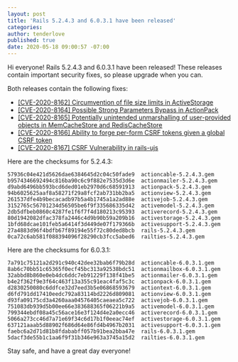 ```yaml
---
layout: post
title: 'Rails 5.2.4.3 and 6.0.3.1 have been released'
categories:
author: tenderlove
published: true
date: 2020-05-18 09:00:57 -07:00
---
```

Hi everyone!  Rails 5.2.4.3 and 6.0.3.1 have been released!  These releases
contain important security fixes, so please upgrade when you can.

Both releases contain the following fixes:

* [[CVE-2020-8162] Circumvention of file size limits in ActiveStorage](https://groups.google.com/forum/#!topic/rubyonrails-security/PjU3946mreQ)
* [[CVE-2020-8164] Possible Strong Parameters Bypass in ActionPack](https://groups.google.com/forum/#!topic/rubyonrails-security/f6ioe4sdpbY)
* [[CVE-2020-8165] Potentially unintended unmarshalling of user-provided objects in MemCacheStore and RedisCacheStore](https://groups.google.com/forum/#!topic/rubyonrails-security/bv6fW4S0Y1c)
* [[CVE-2020-8166] Ability to forge per-form CSRF tokens given a global CSRF token](https://groups.google.com/forum/#!topic/rubyonrails-security/NOjKiGeXUgw)
* [[CVE-2020-8167] CSRF Vulnerability in rails-ujs](https://groups.google.com/forum/#!topic/rubyonrails-security/x9DixQDG9a0)

Here are the checksums for 5.2.4.3:

```
57936c04e421d5626dae6384645d2c04c50fade9  actioncable-5.2.4.3.gem
b9574346692494c816ba90c6c9f882e7535d3d6e  actionmailer-5.2.4.3.gem
d9abd6496bb593bcd6ded01eb2970d6c68591913  actionpack-5.2.4.3.gem
94b6025625aaf8a58271f29a8fcf2ab731bb2ba5  actionview-5.2.4.3.gem
261537dfe4b9becacadb97b5a4b1745a1a2ad88e  activejob-5.2.4.3.gem
3152765c56701234d56505be6f9f335686335d42  activemodel-5.2.4.3.gem
2db5dfbeb0860c4287fe1f6f7f4d180213c95393  activerecord-5.2.4.3.gem
80d1942082dfac378fa2446c4d9b90b59a209b16  activestorage-5.2.4.3.gem
1bfd68dcae101feb5a6414f3d449de07f179366b  activesupport-5.2.4.3.gem
27a4883d96f4bdfb67f89194e55f72c80ded8bcb  rails-5.2.4.3.gem
0ca72c6ab581f088394096f28290cb3fcc5abed6  railties-5.2.4.3.gem
```

Here are the checksums for 6.0.3.1:

```
7a791c75121a2d291c940c42dee32bab6f79b28d  actioncable-6.0.3.1.gem
8ab6c70bb51c65365f0ecf45bc313a92538bdc51  actionmailbox-6.0.3.1.gem
32abbd8b860e0eb4dc6ddc7eb91229f138f41be5  actionmailer-6.0.3.1.gem
b4e2f362f9e3f64c463f13a355c91eac4faf5c3c  actionpack-6.0.3.1.gem
d2830250080c6ddfce32d7eed3b5e06868593679  actiontext-6.0.3.1.gem
d6fd791dd17410eedc792a83114bd2226d809081  actionview-6.0.3.1.gem
d93fa09175cd3a4260aaa04576405caeaea5c722  activejob-6.0.3.1.gem
751083db939d5b00ee66e383688365f06221b9a5  activemodel-6.0.3.1.gem
799344ebdf08a45c56ace16e3f124d4e2a0ecc46  activerecord-6.0.3.1.gem
5066a273cc46d7a71e69f34c6d17b1f0eeac74ef  activestorage-6.0.3.1.gem
637121aaab5d88902f686d64e86fd4b4967b2031  activesupport-6.0.3.1.gem
faebc6a2d71d81b8fdababff057b91bea2bba47e  rails-6.0.3.1.gem
5dacf3de55b1c1aa6f9f31b346e963a3745a15d2  railties-6.0.3.1.gem
```

Stay safe, and have a great day everyone!
